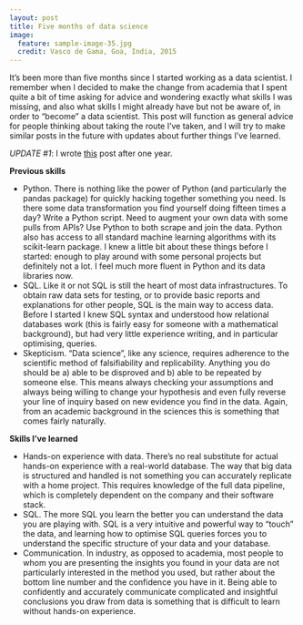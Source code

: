 ```yaml
---
layout: post
title: Five months of data science
image:
  feature: sample-image-35.jpg
  credit: Vasco de Gama, Goa, India, 2015
---
```


It’s been more than five months since I started working as a data scientist. I remember when I decided to make the change from academia that I spent quite a bit of time asking for advice and wondering exactly what skills I was missing, and also what skills I might already have but not be aware of, in order to “become” a data scientist. This post will function as general advice for people thinking about taking the route I’ve taken, and I will try to make similar posts in the future with updates about further things I’ve learned. 

*UPDATE #1*: I wrote [this](http://www.clintonboys.com/one-year-of-data-science/) post after one year. 

**Previous skills**

- Python. There is nothing like the power of Python (and particularly the pandas package) for quickly hacking together something you need. Is there some data transformation you find yourself doing fifteen times a day? Write a Python script. Need to augment your own data with some pulls from APIs? Use Python to both scrape and join the data. Python also has access to all standard machine learning algorithms with its scikit-learn package. I knew a little bit about these things before I started: enough to play around with some personal projects but definitely not a lot. I feel much more fluent in Python and its data libraries now. 
- SQL. Like it or not SQL is still the heart of most data infrastructures. To obtain raw data sets for testing, or to provide basic reports and explanations for other people, SQL is the main way to access data. Before I started I knew SQL syntax and understood how relational databases work (this is fairly easy for someone with a mathematical background), but had very little experience writing, and in particular optimising, queries. 
- Skepticism. “Data science”, like any science, requires adherence to the scientific method of falsifiability and replicability. Anything you do should be a) able to be disproved and b) able to be repeated by someone else. This means always checking your assumptions and always being willing to change your hypothesis and even fully reverse your line of inquiry based on new evidence you find in the data. Again, from an academic background in the sciences this is something that comes fairly naturally. 

**Skills I’ve learned**

- Hands-on experience with data. There’s no real substitute for actual hands-on experience with a real-world database. The way that big data is structured and handled is not something you can accurately replicate with a home project. This requires knowledge of the full data pipeline, which is completely dependent on the company and their software stack. 
- SQL. The more SQL you learn the better you can understand the data you are playing with. SQL is a very intuitive and powerful way to “touch” the data, and learning how to optimise SQL queries forces you to understand the specific structure of your data and your database. 
- Communication. In industry, as opposed to academia, most people to whom you are presenting the insights you found in your data are not particularly interested in the method you used, but rather about the bottom line number and the confidence you have in it. Being able to confidently and accurately communicate complicated and insightful conclusions you draw from data is something that is difficult to learn without hands-on experience. 
